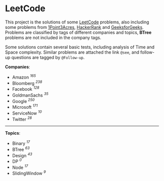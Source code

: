 # LeetCode

This project is the solutions of some [LeetCode](https://leetcode.com) problems, also including some problems from [1Point3Acres](https://www.1point3acres.com/bbs/forum-145-1.html), [HackerRank](https://www.hackerrank.com) and [GeeksforGeeks](https://www.geeksforgeeks.org). Problems are classified by tags of different companies and topics, **BTree**  problems are not included in the company tags.

Some solutions contain several basic tests, including analysis of Time and Space complexity. Similar problems are attached the link `@see`, and follow-up questions are tagged by `@Follow-up`.

**Companies**:

* Amazon <sup>*165*</sup> 
* Bloomberg <sup>*238*</sup>
* Facebook <sup>*128*</sup>
* GoldmanSachs <sup>*35*</sup>
* Google <sup>*250*</sup>
* Microsoft <sup>*171*</sup>
* ServiceNow <sup>*10*</sup>
* Twitter <sup>*28*</sup>

-----------------

**Topics**:

* Binary <sup>*17*</sup>
* BTree <sup>*63*</sup>
* Design <sup>*43*</sup>
* DP <sup>*0*</sup>
* Node <sup>*17*</sup>
* SlidingWindow <sup>*9*</sup>
